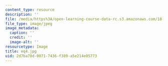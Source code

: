 ```yaml
---
content_type: resource
description: ''
file: /media/https%3A/open-learning-course-data-rc.s3.amazonaws.com/18-152-introduction-to-partial-differential-equations-fall-2005/2d7ba78d00717436f389a5e214e05773_eq4.jpg
file_type: image/jpeg
image_metadata:
  caption: ''
  credit: ''
  image-alt: ''
resourcetype: Image
title: eq4.jpg
uid: 2d7ba78d-0071-7436-f389-a5e214e05773
---
```


